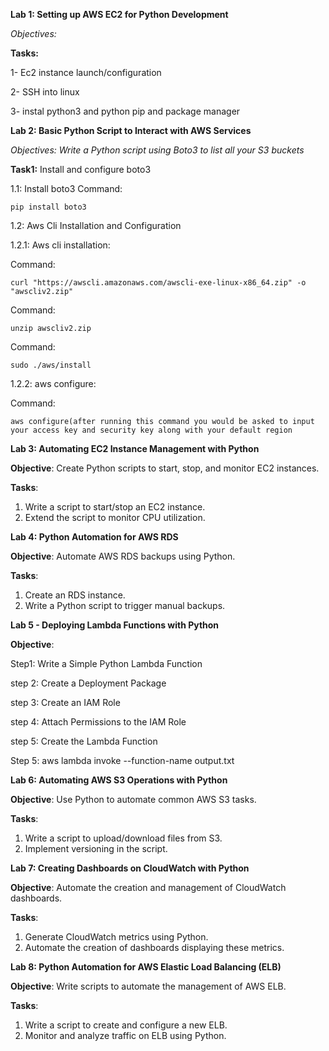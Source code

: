 **Lab 1: Setting up AWS EC2 for Python Development**

*Objectives:*

**Tasks:**

1- Ec2 instance launch/configuration

2- SSH into linux

3- instal python3 and python pip and package manager

**Lab 2: Basic Python Script to Interact with AWS Services**

*Objectives: Write a Python script using Boto3 to list all your S3 buckets*

**Task1:**
Install and configure boto3

1.1: Install boto3
 Command:
  
  	pip install boto3
   
  
1.2: Aws Cli  Installation and Configuration
	     
1.2.1: Aws cli installation:

  Command:
  
   	curl "https://awscli.amazonaws.com/awscli-exe-linux-x86_64.zip" -o "awscliv2.zip"	
    
   
 Command: 
 
 	unzip awscliv2.zip

 Command: 
 
 	sudo ./aws/install
   

1.2.2: aws configure:

Command: 

 	aws configure(after running this command you would be asked to input your access key and security key along with your default region




**Lab 3: Automating EC2 Instance Management with Python**

**Objective**:
Create Python scripts to start, stop, and monitor EC2 instances.

**Tasks**:
1. Write a script to start/stop an EC2 instance.
2. Extend the script to monitor CPU utilization.


**Lab 4: Python Automation for AWS RDS**

**Objective**:
Automate AWS RDS backups using Python.

**Tasks**:
1. Create an RDS instance.
2. Write a Python script to trigger manual backups.


**Lab 5 - Deploying Lambda Functions with Python**

**Objective**:

Step1:
	Write a Simple Python Lambda Function
 
step 2:
	Create a Deployment Package
 
step 3:
	Create an IAM Role
 
step 4:
	Attach Permissions to the IAM Role
 
step 5:
	Create the Lambda Function
 
Step 5:
	aws lambda invoke --function-name <your-function-name> output.txt
 


**Lab 6: Automating AWS S3 Operations with Python**

**Objective**:
Use Python to automate common AWS S3 tasks.

**Tasks**:
1. Write a script to upload/download files from S3.
2. Implement versioning in the script.


**Lab 7: Creating Dashboards on CloudWatch with Python**

**Objective**:
Automate the creation and management of CloudWatch dashboards.

**Tasks**:
1. Generate CloudWatch metrics using Python.
2. Automate the creation of dashboards displaying these metrics.

**Lab 8: Python Automation for AWS Elastic Load Balancing (ELB)**

**Objective**:
Write scripts to automate the management of AWS ELB.

**Tasks**:
1. Write a script to create and configure a new ELB.
2. Monitor and analyze traffic on ELB using Python.





